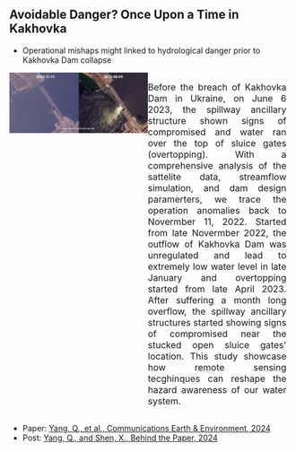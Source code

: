 ## Avoidable Danger? Once Upon a Time in Kakhovka
- Operational mishaps might linked to hydrological danger prior to Kakhovka Dam collapse
 <div style="display: flex; flex-direction: row; justify-content: space-between;">
   <div style="width: 50%; margin-top: 0px;"> <!-- Set width to 60% for the figure -->
    <a>
      <img src="../images/Kakhovka.png" alt="Kakhovka" width="500" style="display: block; margin: 0 auto;"> <!-- Adjust width for larger figure -->
    </a>
  </div>
  <div style="width: 50%; font-size: 16px; text-align: justify; margin-right: 10px;"> <!-- Set width to 40% for text and add margin for spacing -->
    <p>
      Before the breach of Kakhovka Dam in Ukraine, on June 6 2023, the spillway ancillary structure shown signs of compromised and water ran over the top of sluice gates (overtopping). With a comprehensive analysis of the sattelite data, streamflow simulation, and dam design paramerters, we trace the operation anomalies back to Novermber 11, 2022. Started from late Novermber 2022, the outflow of Kakhovka Dam was unregulated and lead to extremely low water level in late January and overtopping started from late April 2023. After suffering a month long overflow, the spillway ancillary structures started showing signs of compromised near the stucked open sluice gates' location. This study showcase how remote sensing tecghinques can reshape the hazard awareness of our water system.
    </p>
  </div>
</div>

- Paper: [Yang, Q., et al., Communications Earth & Environment, 2024](https://www.nature.com/articles/s43247-024-01397-5)
- Post: [Yang, Q., and Shen, X., Behind the Paper, 2024](https://communities.springernature.com/posts/avoidable-danger-once-upon-a-time-in-kakhovka?channel_id=behind-the-paper)
